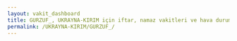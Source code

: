 ```yaml
---
layout: vakit_dashboard
title: GURZUF_, UKRAYNA-KIRIM için iftar, namaz vakitleri ve hava durumu - ilçe/eyalet seç
permalink: /UKRAYNA-KIRIM/GURZUF_/
---
```


<script type="text/javascript">
  var GLOBAL_COUNTRY = 'UKRAYNA-KIRIM';
  var GLOBAL_CITY = 'GURZUF_';
  var GLOBAL_STATE = '';
  var lat = 72;
  var lon = 21;
</script>
